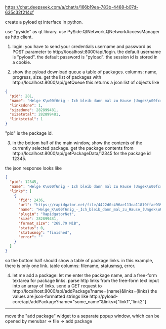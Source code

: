 https://chat.deepseek.com/a/chat/s/166b19ea-783b-4488-b07d-635c32f214cf

create a pyload qt interface in python.

use "pyside" as qt library.
use PySide.QtNetwork.QNetworkAccessManager as http client.

1. login:
you have to send your credentials username and password as POST parameter to http://localhost:8000/api/login.
the default username is "pyload".
the default password is "pyload".
the session id is stored in a cookie.

2. show the pyload download queue a table of packages.
columns: name, progress, size.
get the list of packages with
http://localhost:8000/api/getQueue
this returns a json list of objects like

```json
{
  "pid": 281,
  "name": "Helge K\u00f6nig - Ich bleib dann mal zu Hause (Ungek\u00fcrzt)",
  "linksdone": 1,
  "sizedone": 282899481,
  "sizetotal": 282899481,
  "linkstotal": 1
}
```

"pid" is the package id.

3. in the bottom half of the main window,
show the contents of the currently selected package.
get the package contents from
http://localhost:8000/api/getPackageData/12345
for the package id 12345.

the json response looks like

```json
{
  "pid": 12345,
  "name": "Helge K\u00f6nig - Ich bleib dann mal zu Hause (Ungek\u00fcrzt)",
  "links": [
    {
      "fid": 2436,
      "url": "https://rapidgator.net/file/4422d0c496ae113ca11819ffae939a1f",
      "name": "Helge_K\u00f6nig_-_Ich_bleib_dann_mal_zu_Hause_(Ungek\u00fcrzt).rar",
      "plugin": "RapidgatorNet",
      "size": 282899481,
      "format_size": "269.79 MiB",
      "status": 0,
      "statusmsg": "finished",
      "error": ""
    }
  ]
}
```

so the bottom half should show a table of package links.
in this example, there is only one link.
table columns: filename, statusmsg, error.

4. let me add a package:
let me enter the package name, and a free-form textarea for package links.
parse http links from the free-form text input into an array of links.
send a GET request to
http://localhost:8000/api/addPackage?name={name}&links={links}
the values are json-formatted strings like
http://pyload-core/api/addPackage?name="some_name"&links=["link1","link2"]

---

move the "add package" widget to a separate popup window, which can be opened by menubar -> file -> add package
